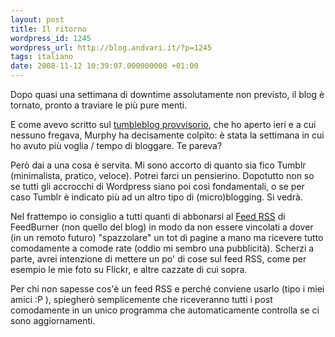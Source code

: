 ```yaml
---
layout: post
title: Il ritorno
wordpress_id: 1245
wordpress_url: http://blog.andvari.it/?p=1245
tags: italiano
date: 2008-11-12 10:39:07.000000000 +01:00
---
```

Dopo quasi una settimana di downtime assolutamente non previsto, il blog è tornato, pronto a traviare le più pure menti.

E come avevo scritto sul <a href="http://helios.tumblr.com">tumbleblog provvisorio</a>, che ho aperto ieri e a cui nessuno fregava, Murphy ha decisamente colpito: è stata la settimana in cui ho avuto più voglia / tempo di bloggare. Te pareva?

Però dai a una cosa è servita. Mi sono accorto di quanto sia fico Tumblr (minimalista, pratico, veloce). Potrei farci un pensierino. Dopotutto non so se tutti gli accrocchi di Wordpress siano poi così fondamentali, o se per caso Tumblr è indicato più ad un altro tipo di (micro)blogging. Si vedrà.

Nel frattempo io consiglio a tutti quanti di abbonarsi al <a href="http://feeds.feedburner.com/Helios">Feed RSS</a> di FeedBurner (non quello del blog) in modo da non essere vincolati a dover (in un remoto futuro) "spazzolare" un tot di pagine a mano ma ricevere tutto comodamente a comode rate (oddio mi sembro una pubblicità). Scherzi a parte, avrei intenzione di mettere un po' di cose sul feed RSS, come per esempio le mie foto su Flickr, e altre cazzate di cui sopra.

Per chi non sapesse cos'è un feed RSS e perché conviene usarlo (tipo i miei amici :P ), spiegherò semplicemente che riceveranno tutti i post comodamente in un unico programma che automaticamente controlla se ci sono aggiornamenti.
